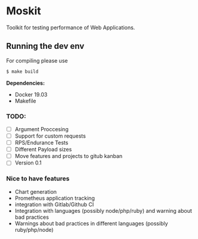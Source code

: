# Moskit
Toolkit for testing performance of Web Applications.

## Running the dev env
For compiling please use
```bash
$ make build
```

**Dependencies:**
- Docker 19.03
- Makefile

### TODO:
  - [ ] Argument Proccesing
  - [ ] Support for custom requests
  - [ ] RPS/Endurance Tests
  - [ ] Different Payload sizes
  - [ ] Move features and projects to gitub kanban
  - [ ] Version 0.1

### Nice to have features
- Chart generation
- Prometheus application tracking
- integration with Gitlab/Github CI
- Integration with languages (possibly node/php/ruby) and warning about bad practices
- Warnings about bad practices in different languages (possibly ruby/php/node)

